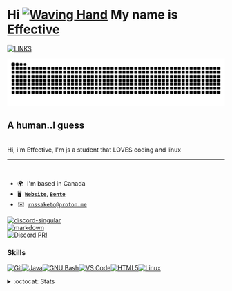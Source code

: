 Hi [![Waving Hand](https://user-images.githubusercontent.com/18350557/176309783-0785949b-9127-417c-8b55-ab5a4333674e.gif)](https://nohello.net) My name is [**Effective**](https://bento.me/sxlphuric)
==================================================================================================================================

[![LINKS](https://readme-typing-svg.demolab.com/?font=Fira+Code&pause=1000&color=36BCF7FF&width=435&lines=im%20tuff;wow;effective;sxlphuric)](https://effective.carrd.co)

<a href="https://effectivement.carrd.co" target="_blank" rel="noreferrer">
<picture>  
<source media="(prefers-color-scheme: dark)" srcset="https://raw.githubusercontent.com/richel265/richel265/output/snake-dark.svg">
<source media="(prefers-color-scheme: light)" srcset="https://raw.githubusercontent.com/richel265/richel265/output/snake.svg">
<img alt="github contribution grid snake animation" src="https://raw.githubusercontent.com/richel265/richel265/output/snake-dark.svg">
</picture> 
</a> 

## A human..I guess
<br>
Hi, i'm Effective,
I'm js a student that LOVES coding and linux
<br>

--------------------------------------------------------------------------
<br>

*   🌍  I'm based in Canada
*   🖥️  [**`Website`**](http://effectivement.carrd.co), [**`Bento`**](http://bento.me/sxlphuric)
*   ✉️  [`rnssaketo@proton.me`](mailto:rnssaketo@proton.me) 
  
[![discord-singular](https://cdn.jsdelivr.net/npm/@intergrav/devins-badges@3/assets/cozy/social/discord-singular_vector.svg)](https://discord.com/users/803002209934508082) 
<br>
[![markdown](https://cdn.jsdelivr.net/npm/@intergrav/devins-badges@3/assets/cozy/built-with/markdown_vector.svg)](https://www.markdownguide.org/) <br> 
[![Discord PR!](https://discord-readme-card.ezzud.fr/?userid=803002209934508082&bgcolor=1a1b27)](https://discord.com/803002209934508082)

 ### Skills 
<p align="left">
<a href="https://git-scm.com/" target="_blank" rel="noreferrer"><img src="https://raw.githubusercontent.com/danielcranney/readme-generator/main/public/icons/skills/git-colored.svg" width="36" height="36" alt="Git" /></a><a href="https://www.oracle.com/java/" target="_blank" rel="noreferrer"><img src="https://raw.githubusercontent.com/danielcranney/readme-generator/main/public/icons/skills/java-colored.svg" width="36" height="36" alt="Java" /></a><a href="https://www.gnu.org/software/bash/" target="_blank" rel="noreferrer"><img src="https://raw.githubusercontent.com/danielcranney/readme-generator/main/public/icons/skills/gnubash.svg" width="36" height="36" alt="GNU Bash" /></a><a href="https://code.visualstudio.com/" target="_blank" rel="noreferrer"><img src="https://raw.githubusercontent.com/danielcranney/readme-generator/main/public/icons/skills/visualstudiocode.svg" width="36" height="36" alt="VS Code" /></a><a href="https://developer.mozilla.org/en-US/docs/Glossary/HTML5" target="_blank" rel="noreferrer"><img src="https://raw.githubusercontent.com/danielcranney/readme-generator/main/public/icons/skills/html5-colored.svg" width="36" height="36" alt="HTML5" /></a><a href="https://www.linux.org" target="_blank" rel="noreferrer"><img src="https://raw.githubusercontent.com/danielcranney/readme-generator/main/public/icons/skills/linux-colored.svg" width="36" height="36" alt="Linux" /></a>
 
 <details>
<summary>  :octocat: Stats </summary>

<a href="https://www.github.com/richel265">
<img height=150 align="center" src="https://github-readme-stats.vercel.app/api?username=richel265&hide=issues&show_icons=true&theme=transparent" />
<a href="https://www.github.com.com/richel265">
<img height=150 align="center" src="https://github-readme-stats.vercel.app/api/top-langs/?username=richel265&layout=compact&theme=transparent" />
    </details>   

